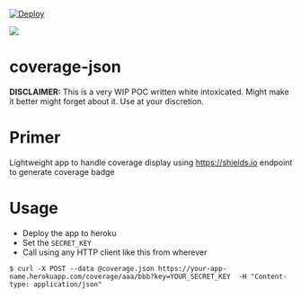[![Deploy](https://www.herokucdn.com/deploy/button.svg)](https://heroku.com/deploy)

![](https://img.shields.io/endpoint?url=https://coverage-json.herokuapp.com/coverage/aladac/coverage-json.json)

# coverage-json

**DISCLAIMER:** This is a very WIP POC written white intoxicated. Might make it better might forget about it. Use at your discretion.

# Primer
Lightweight app to handle coverage display using https://shields.io endpoint to generate coverage badge

# Usage
- Deploy the app to heroku
- Set the `SECRET_KEY`
- Call using any HTTP client like this from wherever

```shell
$ curl -X POST --data @coverage.json https://your-app-name.herokuapp.com/coverage/aaa/bbb?key=YOUR_SECRET_KEY  -H "Content-type: application/json"
```
